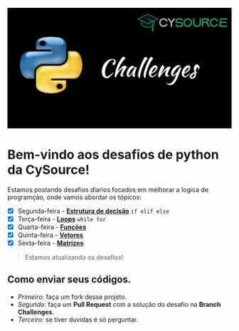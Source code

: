 ![Challenges Logo Cysource](.image/logo_Challenges.png)
# Bem-vindo aos desafios de python da CySource!

Estamos postando desafios diarios focados em melhorar a logica de programção, onde vamos abordar os tópicos:
- [x] Segunda-feira - [**Estrutura de decisão**](Estrutura_decisao/Desafios.md) `if elif else`
- [x] Terça-feira - [**Loops**](Loops/) `while for`
- [x] Quarta-feira - [**Funções**](Funcoes/)
- [x] Quinta-feira - [**Vetores**](Vetores)
- [x] Sexta-feira - [**Matrizes**](Matrizes)

> Estamos atualizando os desafios!

## Como enviar seus códigos.
* _Primeiro:_ faça um fork desse projeto.
* _Segundo:_ faça um **Pull Request** com a solução do desafio na **Branch Challenges**.
* _Terceiro:_ se tiver duvidas é só perguntar.
